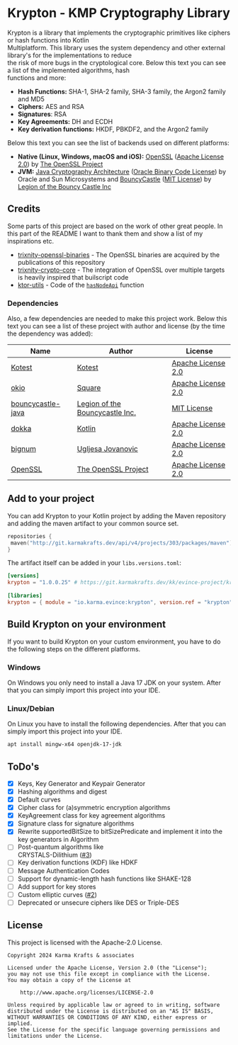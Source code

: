 

# Krypton - KMP Cryptography Library

Krypton is a library that implements the cryptographic primitives like ciphers or hash functions into Kotlin    
Multiplatform. This library uses the system dependency and other external library's for the implementations to reduce    
the risk of more bugs in the cryptological core. Below this text you can see a list of the implemented algorithms, hash    
functions and more:

- **Hash Functions:** SHA-1, SHA-2 family, SHA-3 family, the Argon2 family and MD5
- **Ciphers:** AES and RSA
- **Signatures**: RSA
- **Key Agreements:** DH and ECDH
- **Key derivation functions:** HKDF, PBKDF2, and the Argon2 family

Below this text you can see the list of backends used on different platforms:

- **Native (Linux, Windows, macOS and iOS):** [OpenSSL](https://www.openssl.org/) ([Apache License 2.0](https://github.com/openssl/openssl/blob/master/LICENSE.txt)) by [The OpenSSL Project](https://github.com/OpenSSL/OpenSSL)
- **JVM:** [Java Cryptography Architecture](https://en.wikipedia.org/wiki/Java_Cryptography_Architecture) ([Oracle Binary Code License](https://www.oracle.com/downloads/licenses/binary-code-license.html)) by Oracle and Sun Microsystems and [BouncyCastle](https://github.com/bcgit/bc-java) ([MIT License](https://github.com/bcgit/bc-java/blob/main/LICENSE.md)) by [Legion of the Bouncy Castle Inc](https://github.com/bcgit)

## Credits

Some parts of this project are based on the work of other great people. In this part of the README I want to thank them and show a list of my inspirations etc.

- [trixnity-openssl-binaries](https://gitlab.com/trixnity/trixnity-openssl-binaries) - The OpenSSL binaries are acquired by the publications of this repository
- [trixnity-crypto-core](https://gitlab.com/trixnity/trixnity/-/tree/main/trixnity-crypto-core?ref_type=heads) - The integration of OpenSSL over multiple targets is heavily inspired that builscript code
- [ktor-utils](https://github.com/ktorio/ktor/tree/main) - Code of the [`hasNodeApi`](https://github.com/ktorio/ktor/blob/main/ktor-utils/jsAndWasmShared/src/io/ktor/util/PlatformUtilsJs.kt#L14-L24) function

### Dependencies

Also, a few dependencies are needed to make this project work. Below this text you can see a list of these project with author and license (by the time the dependency was added):

| Name | Author | License |  
|------|--------|---------|
| [Kotest](https://github.com/kotest/kotest) | [Kotest](https://github.com/kotest) | [Apache License 2.0](https://github.com/kotest/kotest/blob/master/LICENSE) | 
| [okio](https://github.com/square/okio) | [Square](https://github.com/square) | [Apache License 2.0](https://github.com/square/okio/blob/master/LICENSE.txt) |
| [bouncycastle-java](https://www.bouncycastle.org/repositories/bc-java) | [Legion of the Bouncycastle Inc.](https://github.com/bcgit) | [MIT License](https://github.com/bcgit/bc-java/blob/main/LICENSE.md) |
| [dokka](https://github.com/Kotlin/dokka) | [Kotlin](https://github.com/Kotlin) | [Apache License 2.0](https://github.com/Kotlin/dokka/blob/master/LICENSE.txt) | 
| [bignum](https://github.com/ionspin/kotlin-multiplatform-bignum) | [Ugljesa Jovanovic](https://github.com/ionspin) | [Apache License 2.0](https://github.com/ionspin/kotlin-multiplatform-bignum/blob/main/LICENSE) | 
| [OpenSSL](https://github.com/OpenSSL/OpenSSL) | [The OpenSSL Project](https://github.com/OpenSSL/OpenSSL) | [Apache License 2.0](https://github.com/openssl/openssl/blob/master/LICENSE.txt) |   

## Add to your project
You can add Krypton to your Kotlin project by adding the Maven repository and adding the maven artifact to your common source set.

```kotlin  
repositories {
 maven("http://git.karmakrafts.dev/api/v4/projects/303/packages/maven")
} 
``` 
The artifact itself can be added in your `libs.versions.toml`:  
```toml  
[versions]  
krypton = "1.0.0.25" # https://git.karmakrafts.dev/kk/evince-project/krypton/-/releases  
  
[libraries]  
krypton = { module = "io.karma.evince:krypton", version.ref = "krypton" }  
```  

## Build Krypton on your environment
If you want to build Krypton on your custom environment, you have to do the following steps on the different platforms.

### Windows
On Windows you only need to install a Java 17 JDK on your system. After that you can simply import this project into your IDE.

### Linux/Debian
On Linux you have to install the following dependencies. After that you can simply import this project into your IDE.
```bash  
apt install mingw-x64 openjdk-17-jdk
```

## ToDo's

- [X] Keys, Key Generator and Keypair Generator
- [X] Hashing algorithms and digest
- [X] Default curves
- [X] Cipher class for (a)symmetric encryption algorithms
- [X] KeyAgreement class for key agreement algorithms
- [X] Signature class for signature algorithms
- [X] Rewrite supportedBitSize to bitSizePredicate and implement it into the key generators in Algorithm
- [ ] Post-quantum algorithms like    
  CRYSTALS-Dilithium ([#3](https://git.karmakrafts.dev/kk/evince-project/krypton/-/issues/3))
- [ ] Key derivation functions (KDF) like HDKF
- [ ] Message Authentication Codes
- [ ] Support for dynamic-length hash functions like SHAKE-128
- [ ] Add support for key stores
- [ ] Custom elliptic curves ([#2](https://git.karmakrafts.dev/kk/evince-project/krypton/-/issues/2))
- [ ] Deprecated or unsecure ciphers like DES or Triple-DES

## License

This project is licensed with the Apache-2.0 License.

```
Copyright 2024 Karma Krafts & associates
  
Licensed under the Apache License, Version 2.0 (the "License");  
you may not use this file except in compliance with the License.  
You may obtain a copy of the License at  
  
    http://www.apache.org/licenses/LICENSE-2.0  
  
Unless required by applicable law or agreed to in writing, software  
distributed under the License is distributed on an "AS IS" BASIS,  
WITHOUT WARRANTIES OR CONDITIONS OF ANY KIND, either express or implied.  
See the License for the specific language governing permissions and  
limitations under the License.
```

